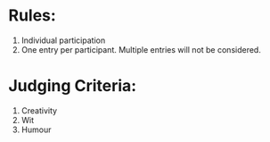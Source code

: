 <!-- TITLE: CaptionIt -->
<!-- SUBTITLE:Stir your brain and come up with amazing captions for the given picture prompts! Creativity is the only criteria of judgement. --> 

# Rules:
1.  Individual participation
2.  One entry per participant. Multiple entries will not be considered.

# Judging Criteria:

1. Creativity
2. Wit
3. Humour